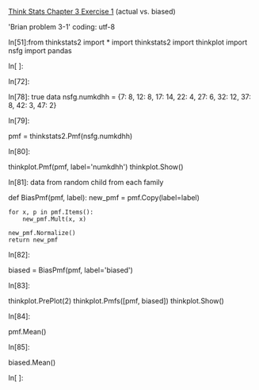 [Think Stats Chapter 3 Exercise 1](http://greenteapress.com/thinkstats2/html/thinkstats2004.html#toc31) (actual vs. biased)

'Brian  problem 3-1'
coding: utf-8

In[51]:from thinkstats2 import *
import thinkstats2
import thinkplot
import nsfg
import pandas


 In[ ]:


In[72]:


In[78]:
true data
nsfg.numkdhh = {7: 8, 12: 8, 17: 14, 22: 4,
                27: 6, 32: 12, 37: 8, 42: 3, 47: 2}

In[79]:

pmf = thinkstats2.Pmf(nsfg.numkdhh)

In[80]:

thinkplot.Pmf(pmf, label='numkdhh')
thinkplot.Show()


In[81]:
data from random child from each family

def BiasPmf(pmf, label):
    new_pmf = pmf.Copy(label=label)

    for x, p in pmf.Items():
        new_pmf.Mult(x, x)

    new_pmf.Normalize()
    return new_pmf

In[82]:

biased = BiasPmf(pmf, label='biased')

In[83]:

thinkplot.PrePlot(2)
thinkplot.Pmfs([pmf, biased])
thinkplot.Show()

In[84]:

pmf.Mean()

In[85]:

biased.Mean()


In[ ]:

